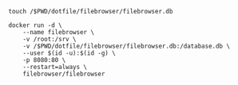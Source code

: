`touch /$PWD/dotfile/filebrowser/filebrowser.db`
```
docker run -d \
    --name filebrowser \
    -v /root:/srv \
    -v /$PWD/dotfile/filebrowser/filebrowser.db:/database.db \
    --user $(id -u):$(id -g) \
    -p 8080:80 \
    --restart=always \
    filebrowser/filebrowser
```

